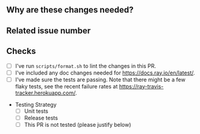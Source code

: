 <!-- Thank you for your contribution! Please review https://github.com/ray-project/ray/blob/master/CONTRIBUTING.rst before opening a pull request. -->

<!-- Please add a reviewer to the assignee section when you create a PR. If you don't have the access to it, we will shortly find a reviewer and assign them to your PR. -->

## Why are these changes needed?

<!-- Please give a short summary of the change and the problem this solves. -->

## Related issue number

<!-- For example: "Closes #1234" -->

## Checks

- [ ] I've run `scripts/format.sh` to lint the changes in this PR.
- [ ] I've included any doc changes needed for https://docs.ray.io/en/latest/.
- [ ] I've made sure the tests are passing. Note that there might be a few flaky tests, see the recent failure rates at https://ray-travis-tracker.herokuapp.com/.
- Testing Strategy
   - [ ] Unit tests
   - [ ] Release tests
   - [ ] This PR is not tested (please justify below)
